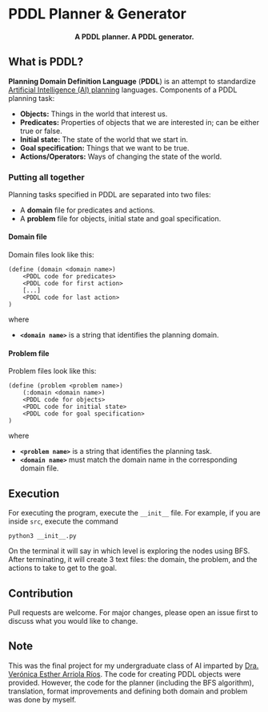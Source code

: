 # PDDL Planner & Generator

<h4 align="center">A PDDL planner. A PDDL generator.</h4>

## What is PDDL?

**Planning Domain Definition Language** (**PDDL**) is an attempt to standardize [Artificial Intelligence (AI) planning](https://en.wikipedia.org/wiki/Automated_planning_and_scheduling "Automated planning and scheduling") languages. Components of a PDDL planning task:

 - **Objects:** Things in the world that interest us.
 - **Predicates:** Properties of objects that we are interested in; can be either true or false. 
 - **Initial state:** The state of the world that we start in. 
 - **Goal specification:** Things that we want to be true. 
 - **Actions/Operators:** Ways of changing the state of the world.

### Putting all together

Planning tasks specified in PDDL are separated into two files: 

 - A **domain** file for predicates and actions. 
 - A **problem** file for objects, initial state and goal specification.

#### Domain file

Domain files look like this:

    (define (domain <domain name>)
		<PDDL code for predicates>
		<PDDL code for first action>
		[...]
		<PDDL code for last action>
	)
where

 - **`<domain name>`** is a string that identifies the planning domain. 
 
 
#### Problem file

Problem files look like this:

    (define (problem <problem name>)
		(:domain <domain name>)
		<PDDL code for objects>
		<PDDL code for initial state>
		<PDDL code for goal specification>
	)

where

 - **`<problem name>`** is a string that identifies the planning task. 
 - **`<domain name>`** must match the domain name in the corresponding domain file.

## Execution

For executing the program, execute the `__init__` file. For example, if you are inside `src`, execute the command

    python3 __init__.py

On the terminal it will say in which level is exploring the nodes using BFS. After terminating, it will create 3 text files: the domain, the problem, and the actions to take to get to the goal.

## Contribution

Pull requests are welcome. For major changes, please open an issue first to discuss what you would like to change.

## Note

This was the final project for my undergraduate class of AI imparted by [Dra. Verónica Esther Arriola Ríos](https://sites.google.com/view/angeldeplata/). The code for creating PDDL objects were provided. However, the code for the planner (including the BFS algorithm), translation, format improvements and defining both domain and problem was done by myself.

